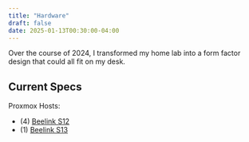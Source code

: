 ```yaml
---
title: "Hardware"
draft: false
date: 2025-01-13T00:30:00-04:00
---
```


Over the course of 2024, I transformed my home lab into a
form factor design that could all fit on my desk.

## Current Specs

Proxmox Hosts:

- (4) [Beelink S12](https://www.amazon.com/dp/B0C89TQ1YF?psc=1&ref=ppx_yo2ov_dt_b_product_details)
- (1) [Beelink S13](https://a.co/d/gdsqcIS)
